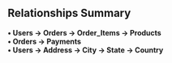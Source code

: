 ## Relationships Summary
**•	Users → Orders → Order_Items → Products**
<br>
**•	Orders → Payments**
<br>
**•	Users → Address → City → State → Country**
